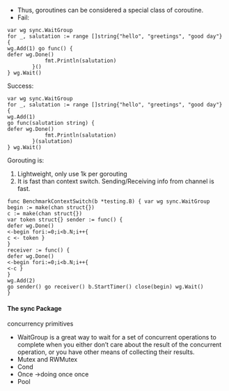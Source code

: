 - Thus, goroutines can be considered a special class of coroutine.
- Fail:
```
var wg sync.WaitGroup
for _, salutation := range []string{"hello", "greetings", "good day"} {
wg.Add(1) go func() {
defer wg.Done()
            fmt.Println(salutation)
        }()
} wg.Wait()
```
Success:
```
var wg sync.WaitGroup
for _, salutation := range []string{"hello", "greetings", "good day"} {
wg.Add(1)
go func(salutation string) {
defer wg.Done()
            fmt.Println(salutation)
        }(salutation)
} wg.Wait()
```
Gorouting is:
1. Lightweight, only use 1k per gorouting
2. It is fast than context switch. Sending/Receiving info from channel is fast.
```
func BenchmarkContextSwitch(b *testing.B) { var wg sync.WaitGroup
begin := make(chan struct{})
c := make(chan struct{})
var token struct{} sender := func() {
defer wg.Done()
<-begin fori:=0;i<b.N;i++{
c <- token }
}
receiver := func() {
defer wg.Done()
<-begin fori:=0;i<b.N;i++{
<-c }
}
wg.Add(2)
go sender() go receiver() b.StartTimer() close(begin) wg.Wait()
}
```
#### The sync Package
concurrency primitives
- WaitGroup is a great way to wait for a set of concurrent operations to complete when you either don’t care about the result of the concurrent operation, or you have other means of collecting their results.
- Mutex and RWMutex
- Cond
- Once ->doing once once
- Pool
